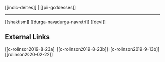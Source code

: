 [[indic-deities]] | [[pii-goddesses]]

---

[[shaktism]]
[[durga-navadurga-navratri]]
[[devi]]



## External Links
[[c-rolinson2019-8-23a]]
[[c-rolinson2019-8-23b]]
[[c-rolinson2019-9-13b]]
[[rolinson2020-02-22]]